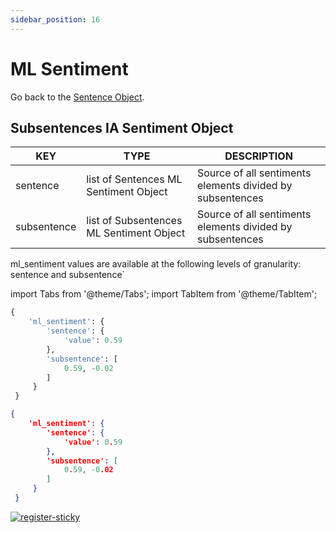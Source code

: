 ```yaml
---
sidebar_position: 16
---
```


# ML Sentiment

Go back to the [Sentence Object](https://www.lettria.com/documentation/docs/API/lettria-sentence-object).

## Subsentences IA Sentiment Object

| KEY         	| TYPE                                     	| DESCRIPTION                                               	|
|-------------	|------------------------------------------	|-----------------------------------------------------------	|
| sentence    	| list of Sentences ML Sentiment Object    	| Source of all sentiments elements divided by subsentences 	|
| subsentence 	| list of Subsentences ML Sentiment Object 	| Source of all sentiments elements divided by subsentences 	|

ml_sentiment values are available at the following levels of granularity: sentence and subsentence`

import Tabs from '@theme/Tabs';
import TabItem from '@theme/TabItem';

<Tabs>
<TabItem value="py" label="Python">

```py
{
    'ml_sentiment': {
        'sentence': {
            'value': 0.59
        },
        'subsentence': [
            0.59, -0.02
        ]
     }
 }
```

</TabItem>
<TabItem value="json" label="JSON">

```json
{
    'ml_sentiment': {
        'sentence': {
            'value': 0.59
        },
        'subsentence': [
            0.59, -0.02
        ]
     }
 }
```

</TabItem>
</Tabs>

[![register-sticky](/img/register-sticky.png)](https://app.lettria.com/signup)